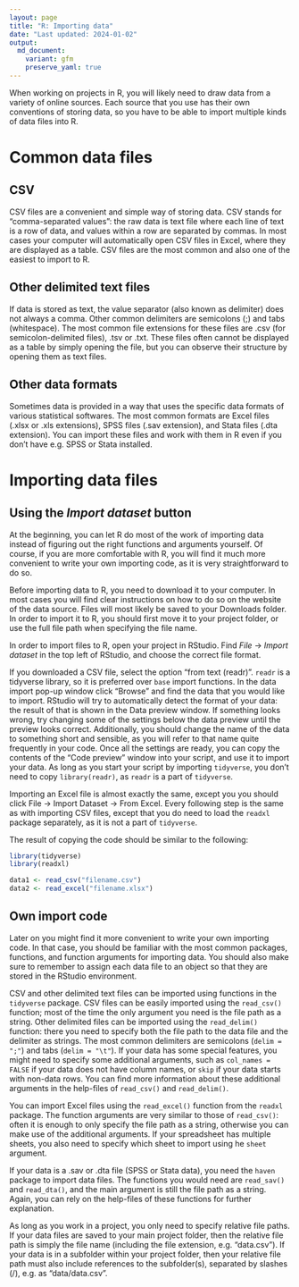 ```yaml
---
layout: page
title: "R: Importing data"
date: "Last updated: 2024-01-02"
output:
  md_document:
    variant: gfm
    preserve_yaml: true
---
```


When working on projects in R, you will likely need to draw data from a
variety of online sources. Each source that you use has their own
conventions of storing data, so you have to be able to import multiple
kinds of data files into R.

# Common data files

## CSV

CSV files are a convenient and simple way of storing data. CSV stands
for “comma-separated values”: the raw data is text file where each line
of text is a row of data, and values within a row are separated by
commas. In most cases your computer will automatically open CSV files in
Excel, where they are displayed as a table. CSV files are the most
common and also one of the easiest to import to R.

## Other delimited text files

If data is stored as text, the value separator (also known as delimiter)
does not always a comma. Other common delimiters are semicolons (;) and
tabs (whitespace). The most common file extensions for these files are
.csv (for semicolon-delimited files), .tsv or .txt. These files often
cannot be displayed as a table by simply opening the file, but you can
observe their structure by opening them as text files.

## Other data formats

Sometimes data is provided in a way that uses the specific data formats
of various statistical softwares. The most common formats are Excel
files (.xlsx or .xls extensions), SPSS files (.sav extension), and Stata
files (.dta extension). You can import these files and work with them in
R even if you don’t have e.g. SPSS or Stata installed.

# Importing data files

## Using the *Import dataset* button

At the beginning, you can let R do most of the work of importing data
instead of figuring out the right functions and arguments yourself. Of
course, if you are more comfortable with R, you will find it much more
convenient to write your own importing code, as it is very
straightforward to do so.

Before importing data to R, you need to download it to your computer. In
most cases you will find clear instructions on how to do so on the
website of the data source. Files will most likely be saved to your
Downloads folder. In order to import it to R, you should first move it
to your project folder, or use the full file path when specifying the
file name.

In order to import files to R, open your project in RStudio. Find *File*
-\> *Import dataset* in the top left of RStudio, and choose the correct
file format.

If you downloaded a CSV file, select the option “from text (readr)”.
`readr` is a tidyverse library, so it is preferred over `base` import
functions. In the data import pop-up window click “Browse” and find the
data that you would like to import. RStudio will try to automatically
detect the format of your data: the result of that is shown in the Data
preview window. If something looks wrong, try changing some of the
settings below the data preview until the preview looks correct.
Additionally, you should change the name of the data to something short
and sensible, as you will refer to that name quite frequently in your
code. Once all the settings are ready, you can copy the contents of the
“Code preview” window into your script, and use it to import your data.
As long as you start your script by importing `tidyverse`, you don’t
need to copy `library(readr)`, as `readr` is a part of `tidyverse`.

Importing an Excel file is almost exactly the same, except you you
should click File -\> Import Dataset -\> From Excel. Every following
step is the same as with importing CSV files, except that you do need to
load the `readxl` package separately, as it is not a part of
`tidyverse`.

The result of copying the code should be similar to the following:

``` r
library(tidyverse)
library(readxl)

data1 <- read_csv("filename.csv")
data2 <- read_excel("filename.xlsx")
```

## Own import code

Later on you might find it more convenient to write your own importing
code. In that case, you should be familiar with the most common
packages, functions, and function arguments for importing data. You
should also make sure to remember to assign each data file to an object
so that they are stored in the RStudio environment.

CSV and other delimited text files can be imported using functions in
the `tidyverse` package. CSV files can be easily imported using the
`read_csv()` function; most of the time the only argument you need is
the file path as a string. Other delimited files can be imported using
the `read_delim()` function: there you need to specify both the file
path to the data file and the delimiter as strings. The most common
delimiters are semicolons (`delim = ";"`) and tabs (`delim = "\t"`). If
your data has some special features, you might need to specify some
additional arguments, such as `col_names = FALSE` if your data does not
have column names, or `skip` if your data starts with non-data rows. You
can find more information about these additional arguments in the
help-files of `read_csv()` and `read_delim()`.

You can import Excel files using the `read_excel()` function from the
`readxl` package. The function arguments are very similar to those of
`read_csv()`: often it is enough to only specify the file path as a
string, otherwise you can make use of the additional arguments. If your
spreadsheet has multiple sheets, you also need to specify which sheet to
import using he `sheet` argument.

If your data is a .sav or .dta file (SPSS or Stata data), you need the
`haven` package to import data files. The functions you would need are
`read_sav()` and `read_dta()`, and the main argument is still the file
path as a string. Again, you can rely on the help-files of these
functions for further explanation.

As long as you work in a project, you only need to specify relative file
paths. If your data files are saved to your main project folder, then
the relative file path is simply the file name (including the file
extension, e.g. “data.csv”). If your data is in a subfolder within your
project folder, then your relative file path must also include
references to the subfolder(s), separated by slashes (/), e.g. as
“data/data.csv”.

